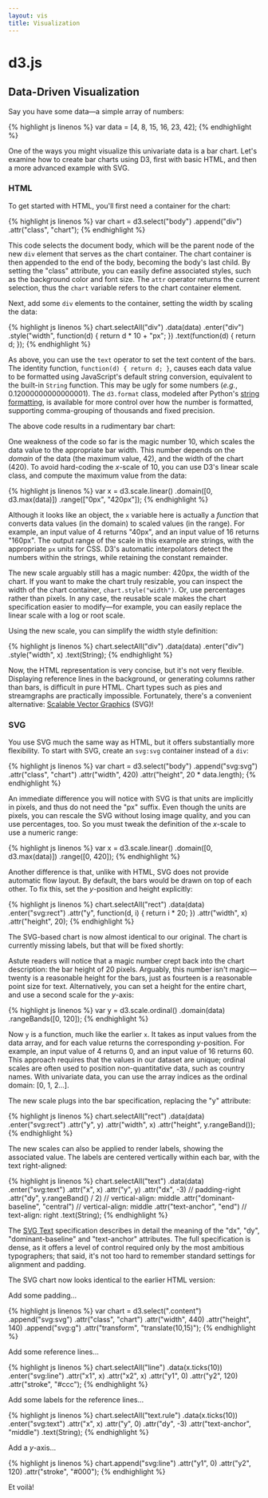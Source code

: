 ```yaml
---
layout: vis
title: Visualization
---
```


# d3.js

## Data-Driven Visualization

<style type="text/css">

.chart {
  font: 10px sans-serif;
  shape-rendering: crispEdges;
}

.chart div {
  background-color: steelblue;
  text-align: right;
  padding: 3px;
  margin: 1px;
  color: white;
}

.chart rect {
  stroke: white;
  fill: steelblue;
}

.chart text.bar {
  fill: white;
}

</style>

Say you have some data—a simple array of numbers:

{% highlight js linenos %}
var data = [4, 8, 15, 16, 23, 42];
{% endhighlight %}

<script type="text/javascript">
var data = [4, 8, 15, 16, 23, 42];
</script>

One of the ways you might visualize this univariate data is a bar chart. Let's
examine how to create bar charts using D3, first with basic HTML, and then a
more advanced example with SVG.

### HTML

To get started with HTML, you'll first need a container for the chart:

{% highlight js linenos %}
var chart = d3.select("body")
  .append("div")
    .attr("class", "chart");
{% endhighlight %}

This code selects the document body, which will be the parent node of the new
`div` element that serves as the chart container. The chart container is then
appended to the end of the body, becoming the body's last child. By setting the
"class" attribute, you can easily define associated styles, such as the
background color and font size. The `attr` operator returns the current
selection, thus the `chart` variable refers to the chart container element.

Next, add some `div` elements to the container, setting the width by scaling the
data:

{% highlight js linenos %}
chart.selectAll("div")
    .data(data)
  .enter("div")
    .style("width", function(d) { return d * 10 + "px"; })
    .text(function(d) { return d; });
{% endhighlight %}

As above, you can use the `text` operator to set the text content of the bars.
The identity function, `function(d) { return d; }`, causes each data value to be
formatted using JavaScript's default string conversion, equivalent to the
built-in `String` function. This may be ugly for some numbers (*e.g.*,
0.12000000000000001). The `d3.format` class, modeled after Python's [string
formatting](http://docs.python.org/library/stdtypes.html#string-formatting), is
available for more control over how the number is formatted, supporting
comma-grouping of thousands and fixed precision.

The above code results in a rudimentary bar chart:

<script type="text/javascript">
d3.select(".content")
  .append("div")
    .attr("class", "chart")
  .selectAll("div")
    .data(data)
  .enter("div")
    .style("width", function(d) { return d * 10 + "px"; })
    .text(function(d) { return d; });
</script>

One weakness of the code so far is the magic number 10, which scales the data
value to the appropriate bar width. This number depends on the *domain* of the
data (the maximum value, 42), and the width of the chart (420). To avoid
hard-coding the *x*-scale of 10, you can use D3's linear scale class, and
compute the maximum value from the data:

{% highlight js linenos %}
var x = d3.scale.linear()
    .domain([0, d3.max(data)])
    .range(["0px", "420px"]);
{% endhighlight %}

<script type="text/javascript">
var x = d3.scale.linear()
    .domain([0, d3.max(data)])
    .range(["0px", "420px"]);
</script>

Although it looks like an object, the `x` variable here is actually a *function*
that converts data values (in the domain) to scaled values (in the range). For
example, an input value of 4 returns "40px", and an input value of 16 returns
"160px". The output range of the scale in this example are strings, with the
appropriate `px` units for CSS. D3's automatic interpolators detect the numbers
within the strings, while retaining the constant remainder.

The new scale arguably still has a magic number: 420px, the width of the chart.
If you want to make the chart truly resizable, you can inspect the width of the
chart container, `chart.style("width")`. Or, use percentages rather than pixels.
In any case, the reusable scale makes the chart specification easier to
modify—for example, you can easily replace the linear scale with a log or root
scale.

Using the new scale, you can simplify the width style definition:

{% highlight js linenos %}
chart.selectAll("div")
    .data(data)
  .enter("div")
    .style("width", x)
    .text(String);
{% endhighlight %}

Now, the HTML representation is very concise, but it's not very flexible.
Displaying reference lines in the background, or generating columns rather than
bars, is difficult in pure HTML. Chart types such as pies and streamgraphs are
practically impossible. Fortunately, there's a convenient alternative: [Scalable
Vector Graphics](http://en.wikipedia.org/wiki/Scalable_Vector_Graphics) (SVG)!

### SVG

You use SVG much the same way as HTML, but it offers substantially more
flexibility. To start with SVG, create an `svg:svg` container instead of a
`div`:

{% highlight js linenos %}
var chart = d3.select("body")
  .append("svg:svg")
    .attr("class", "chart")
    .attr("width", 420)
    .attr("height", 20 * data.length);
{% endhighlight %}

An immediate difference you will notice with SVG is that units are implicitly in
pixels, and thus do not need the "px" suffix. Even though the units are pixels,
you can rescale the SVG without losing image quality, and you can use
percentages, too. So you must tweak the definition of the *x*-scale to use a
numeric range:

{% highlight js linenos %}
var x = d3.scale.linear()
    .domain([0, d3.max(data)])
    .range([0, 420]);
{% endhighlight %}

<script type="text/javascript">
var x = d3.scale.linear()
    .domain([0, d3.max(data)])
    .range([0, 420]);
</script>

Another difference is that, unlike with HTML, SVG does not provide automatic
flow layout. By default, the bars would be drawn on top of each other. To fix
this, set the *y*-position and height explicitly:

{% highlight js linenos %}
chart.selectAll("rect")
    .data(data)
  .enter("svg:rect")
    .attr("y", function(d, i) { return i * 20; })
    .attr("width", x)
    .attr("height", 20);
{% endhighlight %}

The SVG-based chart is now almost identical to our original. The chart is
currently missing labels, but that will be fixed shortly:

<script type="text/javascript">
d3.select(".content")
  .append("svg:svg")
    .attr("class", "chart")
    .attr("width", 420)
    .attr("height", 20 * data.length)
  .selectAll("rect")
    .data(data)
  .enter("svg:rect")
    .attr("y", function(d, i) { return i * 20; })
    .attr("width", x)
    .attr("height", 20);
</script>

Astute readers will notice that a magic number crept back into the chart
description: the bar height of 20 pixels. Arguably, this number isn't
magic—twenty is a reasonable height for the bars, just as fourteen is a
reasonable point size for text. Alternatively, you can set a height for the
entire chart, and use a second scale for the *y*-axis:

{% highlight js linenos %}
var y = d3.scale.ordinal()
    .domain(data)
    .rangeBands([0, 120]);
{% endhighlight %}

<script type="text/javascript">
var y = d3.scale.ordinal()
    .domain(data)
    .rangeBands([0, 120]);
</script>

Now `y` is a function, much like the earlier `x`. It takes as input values from
the data array, and for each value returns the corresponding *y*-position. For
example, an input value of 4 returns 0, and an input value of 16 returns 60.
This approach requires that the values in our dataset are unique; ordinal scales
are often used to position non-quantitative data, such as country names. With
univariate data, you can use the array indices as the ordinal domain: \[0, 1,
2…\].

The new scale plugs into the bar specification, replacing the "y" attribute:

{% highlight js linenos %}
chart.selectAll("rect")
    .data(data)
  .enter("svg:rect")
    .attr("y", y)
    .attr("width", x)
    .attr("height", y.rangeBand());
{% endhighlight %}

The new scales can also be applied to render labels, showing the associated
value. The labels are centered vertically within each bar, with the text
right-aligned:

{% highlight js linenos %}
chart.selectAll("text")
    .data(data)
  .enter("svg:text")
    .attr("x", x)
    .attr("y", y)
    .attr("dx", -3) // padding-right
    .attr("dy", y.rangeBand() / 2) // vertical-align: middle
    .attr("dominant-baseline", "central") // vertical-align: middle
    .attr("text-anchor", "end") // text-align: right
    .text(String);
{% endhighlight %}

The [SVG Text](http://www.w3.org/TR/SVG/text.html) specification describes in
detail the meaning of the "dx", "dy", "dominant-baseline" and "text-anchor"
attributes. The full specification is dense, as it offers a level of control
required only by the most ambitious typographers; that said, it's not too hard
to remember standard settings for alignment and padding.

The SVG chart now looks identical to the earlier HTML version:

<script type="text/javascript">
var chart = d3.select(".content")
  .append("svg:svg")
    .attr("class", "chart")
    .attr("width", 420)
    .attr("height", 120);

chart.selectAll("rect")
    .data(data)
  .enter("svg:rect")
    .attr("y", y)
    .attr("width", x)
    .attr("height", y.rangeBand());

chart.selectAll("text")
    .data(data)
  .enter("svg:text")
    .attr("class", "bar")
    .attr("x", x)
    .attr("y", y)
    .attr("dx", -3)
    .attr("dy", y.rangeBand() / 2)
    .attr("dominant-baseline", "central")
    .attr("text-anchor", "end")
    .text(String);
</script>

Add some padding…

{% highlight js linenos %}
var chart = d3.select(".content")
  .append("svg:svg")
    .attr("class", "chart")
    .attr("width", 440)
    .attr("height", 140)
  .append("svg:g")
    .attr("transform", "translate(10,15)");
{% endhighlight %}

Add some reference lines…

{% highlight js linenos %}
chart.selectAll("line")
    .data(x.ticks(10))
  .enter("svg:line")
    .attr("x1", x)
    .attr("x2", x)
    .attr("y1", 0)
    .attr("y2", 120)
    .attr("stroke", "#ccc");
{% endhighlight %}

Add some labels for the reference lines…

{% highlight js linenos %}
chart.selectAll("text.rule")
    .data(x.ticks(10))
  .enter("svg:text")
    .attr("x", x)
    .attr("y", 0)
    .attr("dy", -3)
    .attr("text-anchor", "middle")
    .text(String);
{% endhighlight %}

Add a *y*-axis…

{% highlight js linenos %}
chart.append("svg:line")
    .attr("y1", 0)
    .attr("y2", 120)
    .attr("stroke", "#000");
{% endhighlight %}

Et voilà!

<script type="text/javascript">
var chart = d3.select(".content")
  .append("svg:svg")
    .attr("class", "chart")
    .attr("width", 440)
    .attr("height", 140)
  .append("svg:g")
    .attr("transform", "translate(10,15)");

chart.selectAll("line")
    .data(x.ticks(10))
  .enter("svg:line")
    .attr("x1", x)
    .attr("x2", x)
    .attr("y1", 0)
    .attr("y2", 120)
    .attr("stroke", "#ccc");

chart.selectAll("text.rule")
    .data(x.ticks(10))
  .enter("svg:text")
    .attr("x", x)
    .attr("y", 0)
    .attr("dy", -3)
    .attr("text-anchor", "middle")
    .text(String);

chart.selectAll("rect")
    .data(data)
  .enter("svg:rect")
    .attr("y", y)
    .attr("width", x)
    .attr("height", y.rangeBand());

chart.selectAll("text.bar")
    .data(data)
  .enter("svg:text")
    .attr("class", "bar")
    .attr("x", x)
    .attr("y", y)
    .attr("dx", -3)
    .attr("dy", y.rangeBand() / 2)
    .attr("dominant-baseline", "central")
    .attr("text-anchor", "end")
    .text(String);

chart.append("svg:line")
    .attr("y1", 0)
    .attr("y2", 120)
    .attr("stroke", "#000");
</script>

<!--
var rule = chart.selectAll("g.rule")
    .data(x.ticks(10))
  .enter("svg:g")
    .attr("class", "rule");

rule.append("svg:line")

rule.append("svg:text")
 -->

